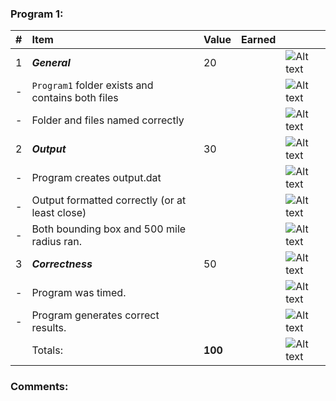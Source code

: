 ### Program 1:
| #   | Item                                             | Value   | Earned   |                |
|:----|:-------------------------------------------------|:--------|:---------|:---------------|
| 1   | ***General***                                    | 20      |          | ![Alt text][1] |
| -   | `Program1` folder exists and contains both files |         |          | ![Alt text][1] |
| -   | Folder and files named correctly                 |         |          | ![Alt text][1] |
| 2   | ***Output***                                     | 30      |          | ![Alt text][1] |
| -   | Program creates output.dat                       |         |          | ![Alt text][1] |
| -   | Output formatted correctly (or at least close)   |         |          | ![Alt text][1] |
| -   | Both bounding box and 500 mile radius ran.       |         |          | ![Alt text][1] |
| 3   | ***Correctness***                                | 50      |          | ![Alt text][1] |
| -   | Program was timed.                               |         |          | ![Alt text][1] |
| -   | Program generates correct results.               |         |          | ![Alt text][1] |
|     | Totals:                                          | **100** |          | ![Alt text][1] |
### Comments:
```

```

[1]: http://f.cl.ly/items/3E231i211n2E042B1U3K/right.png  "Correct"
[2]: http://f.cl.ly/items/2X473C1Q1F2x3S1E4231/wrong.gif  "Incorrect"
[3]: http://f.cl.ly/items/1A0d2Q1J1N1u0C3g0C1s/null.gif  "Errors"
